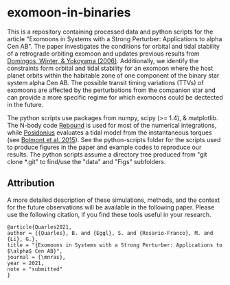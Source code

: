 # exomoon-in-binaries
This is a repository containing processed data and python scripts for the article "Exomoons in Systems with a Strong Perturber: Applications to alpha Cen AB".  The paper investigates the conditions for orbital and tidal stability of a retrograde orbiting exomoon and updates previous results from [Domingos, Winter, & Yokoyama (2006)](https://ui.adsabs.harvard.edu/abs/2006MNRAS.373.1227D/abstract).  Additionally, we identify the constraints form orbital and tidal stability for an exomoon where the host planet orbits within the habitable zone of one component of the binary star system alpha Cen AB.   The possible transit timing variations (TTVs) of exomoons are affected by the perturbations from the companion star and can provide a more specific regime for which exomoons could be dectected in the future.

The python scripts use packages from numpy, scipy (>= 1.4), & matplotlib.  The N-body code [Rebound](https://rebound.readthedocs.io/en/latest/) is used for most of the numerical integrations, while [Posidonius](https://www.blancocuaresma.com/s/posidonius) evaluates a tidal model from the instantaneous torques (see [Bolmont et al. 2015](https://ui.adsabs.harvard.edu/abs/2015A%26A...583A.116B/abstract)).  See the python-scripts folder for the scripts used to produce figures in the paper and example codes to reproduce our results.  The python scripts assume a directory tree produced from "git clone \*.git" to find/use the "data" and "Figs" subfolders.

Attribution
--------
A more detailed description of these simulations, methods, and the context for the future observations will be available in the following paper.  Please use the following citation, if you find these tools useful in your research. 

```
@article{Quarles2021,
author = {{Quarles}, B. and {Eggl}, S. and {Rosario-Franco}, M. and {Li}, G.},
title = "{Exomoons in Systems with a Strong Perturber: Applications to $\alpha$ Cen AB}",
journal = {\mnras},
year = 2021,
note = "submitted"
}
```
